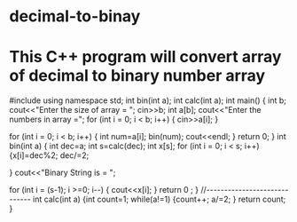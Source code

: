 # decimal-to-binay
# This C++ program will convert array of decimal to binary number array


#include<iostream>
using namespace std;
int bin(int a);
int calc(int a);
int main()
{
int b;
cout<<"Enter the size of array = ";
cin>>b;
int a[b];
cout<<"Enter the numbers in array =";
for (int i = 0; i < b; i++)
{
    cin>>a[i];
}

for (int i = 0; i < b; i++)
{       int num=a[i];
    bin(num);
    cout<<endl;
}
return 0;
}
int bin(int a)
{
int dec=a;
int s=calc(dec);
int x[s];
for (int i = 0; i < s; i++)
{x[i]=dec%2;
dec/=2;   

}
cout<<"Binary String is = ";

for (int i = (s-1); i >=0; i--)
{
    cout<<x[i];
}
return 0 ;
}
//-----------------------------
int calc(int a)
{int count=1;
while(a!=1)
{count++;
a/=2;
}
return count;
}
